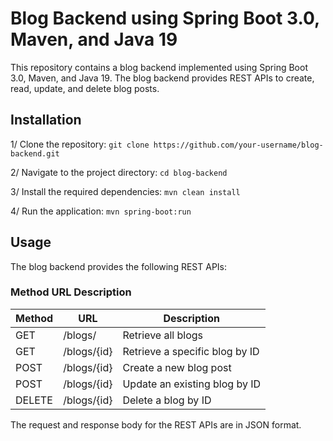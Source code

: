 # Blog Backend using Spring Boot 3.0, Maven, and Java 19

This repository contains a blog backend implemented using Spring Boot 3.0, Maven, and Java 19. The blog backend provides REST APIs to create, read, update, and delete blog posts.

## Installation

1/ Clone the repository: `git clone https://github.com/your-username/blog-backend.git`

2/ Navigate to the project directory: `cd blog-backend`

3/ Install the required dependencies: `mvn clean install`

4/ Run the application: `mvn spring-boot:run`

## Usage
The blog backend provides the following REST APIs:

### Method	URL	Description
| Method |    URL    |     Description      |
| ------ | --------- | -------------------- |
|  GET   | /blogs/ | Retrieve all blogs |
|  GET   | /blogs/{id}  | Retrieve a specific blog by ID|
|  POST   | /blogs/{id}  | Create a new blog post |
|  POST   | /blogs/{id}  | Update an existing blog by ID |
|  DELETE | /blogs/{id}  | Delete a blog by ID |

The request and response body for the REST APIs are in JSON format.
